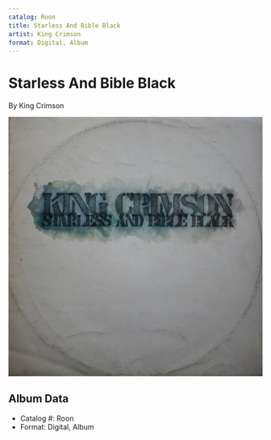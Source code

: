 ```yaml
---
catalog: Roon
title: Starless And Bible Black
artist: King Crimson
format: Digital, Album
---
```


# Starless And Bible Black

By King Crimson

![](../../assets/albumcovers/King_Crimson-Starless_And_Bible_Black.png)

## Album Data

- Catalog #: Roon
- Format: Digital, Album

